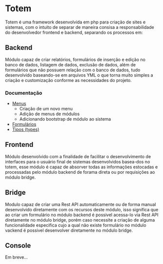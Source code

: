 Totem
=====

Totem é uma framework desenvolvida em php para criação de sites e sistemas, com o intuito de separar de maneira consisa a responsabilidade do desenvolvedor frontend e backend, separando os processos em:

Backend
-------

Módulo capaz de criar relatórios, formulários de inserção e edição no banco de dados, listagem de dados, exclusão de dados, além de formulários que não possuem relação com o banco de dados, tudo  desenvolvido baseando-se em arquivos YML o que torna muito simples a criação e customização conforme as necessidades do projeto.

### Documentação

- [Menus](documents/menus.md)
  - Criação de um novo menu
  - Adição de menus de módulos
  - Adicionando bootstrap de módulo ao sistema
- [Formulários](documents/forms.md)
- [Tipos (types)](documents/types.md)

Frontend
--------

Módulo desenvolvido com a finalidade de facilitar o desenvolvimento de interfaces para o usuário final de sistemas desenvolvidos basea-dos no totem, esse módulo é capaz de absorver todas as informações estocadas e processadas pelo módulo backend de forama direta ou por requisições ao módulo bridge.

Bridge
------

Modulo capaz de criar uma Rest API automaticamente ou de forma manual desenvolvido diretamente com os recursos deste módulo, isso significa que ao criar um formulário no módulo backend é possivel acessa-lo via Rest API diretamente no módulo bridge, porém caso necessite a criação de alguma funcionalidade especifica cujo a qual não existe formulário no módulo vackend é possivel desenvolver diretamente no módulo bridge.

Console
-------

Em breve...
